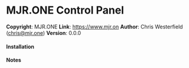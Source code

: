 # MJR.ONE Control Panel

**Copyright**: MJR.ONE
**Link**: https://www.mjr.on
**Author**: Chris Westerfield (chris@mjr.one)
**Version**: 0.0.0

#### Installation

#### Notes